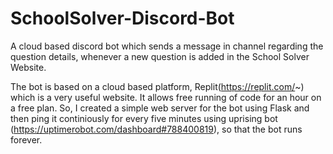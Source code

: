 # SchoolSolver-Discord-Bot
A cloud based discord bot which sends a message in channel regarding the question details, whenever a new question is added in the School Solver Website.

The bot is based on a cloud based platform, Replit(https://replit.com/~) which is a very useful website. It allows free running of code for an hour on a free plan. So, I created a simple web server for the bot using Flask and then ping it continiously for every five minutes using uprising bot (https://uptimerobot.com/dashboard#788400819), so that the bot runs forever.
